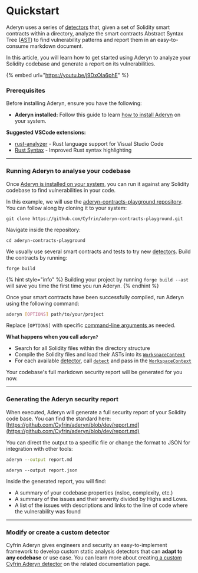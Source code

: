 # Quickstart

Aderyn uses a series of [detectors](../aderyn-custom-detectors/detectors-quickstart.md) that, given a set of Solidity smart contracts within a directory, analyze the smart contracts Abstract Syntax Tree ([AST](../aderyn-custom-detectors/what-is-an-ast.md)) to find vulnerability patterns and report them in an easy-to-consume markdown document.&#x20;

In this article, you will learn how to get started using Aderyn to analyze your Solidity codebase and generate a report on its vulnerabilities.

{% embed url="https://youtu.be/j9DxOIa6phE" %}

### Prerequisites

Before installing Aderyn, ensure you have the following:

* **Aderyn installed:** Follow this guide to learn [how to install Aderyn](installation.md) on your system.

**Suggested VSCode extensions:**

* [rust-analyzer](https://marketplace.visualstudio.com/items?itemName=rust-lang.rust-analyzer) - Rust language support for Visual Studio Code
* [Rust Syntax](https://marketplace.visualstudio.com/items?itemName=dustypomerleau.rust-syntax) - Improved Rust syntax highlighting

***

### Running Aderyn to analyse your codebase

Once [Aderyn is installed on your system](installation.md), you can run it against any Solidity codebase to find vulnerabilities in your code.

In this example, we will use the [aderyn-contracts-playground repository](https://github.com/Cyfrin/aderyn-contracts-playground). You can follow along by cloning it to your system:

```
git clone https://github.com/Cyfrin/aderyn-contracts-playground.git
```

Navigate inside the repository:

```
cd aderyn-contracts-playground
```

We usually use several smart contracts and tests to try new [detectors](../aderyn-custom-detectors/what-is-a-detector.md). Build the contracts by running:

```
forge build
```

{% hint style="info" %}
Building your project by running `forge build --ast` will save you time the first time you run Aderyn.
{% endhint %}

Once your smart contracts have been successfully compiled, run Aderyn using the following command:

```bash
aderyn [OPTIONS] path/to/your/project
```

Replace `[OPTIONS]` with specific [command-line arguments ](cli-options.md)as needed.

**What happens when you call `aderyn?`**

* Search for all Solidity files within the directory structure
* Compile the Solidity files and load their ASTs into its [`WorkspaceContext`](../aderyn-custom-detectors/detectors-api-reference/workspacecontext.md)
* For each available [detector](../aderyn-custom-detectors/detectors-quickstart.md),  call [`detect`](../aderyn-custom-detectors/detectors-api-reference/detect.md) and pass in the [`WorkspaceContext`](../aderyn-custom-detectors/detectors-api-reference/workspacecontext.md)

Your codebase's full markdown security report will be generated for you now.&#x20;

***

### Generating the Aderyn security report

When executed, Aderyn will generate a full security report of your Solidity code base. You can find the standard here: [https://github.com/Cyfrin/aderyn/blob/dev/report.md](https://github.com/Cyfrin/aderyn/blob/dev/report.md)

You can direct the output to a specific file or change the format to JSON for integration with other tools:

```bash
aderyn --output report.md
```

```
aderyn --output report.json
```

Inside the generated report, you will find:

* A summary of your codebase properties (nsloc, complexity, etc.)
* A summary of the issues and their severity divided by Highs and Lows.
* A list of the issues with descriptions and links to the line of code where the vulnerability was found

***

### Modify or create a custom detector

Cyfrin Aderyn gives engineers and security an easy-to-implement framework to develop custom static analysis detectors that can **adapt to any codebase** or use case. You can learn more about creating[ a custom Cyfrin Aderyn detector](../aderyn-custom-detectors/detectors-quickstart.md) on the related documentation page.
